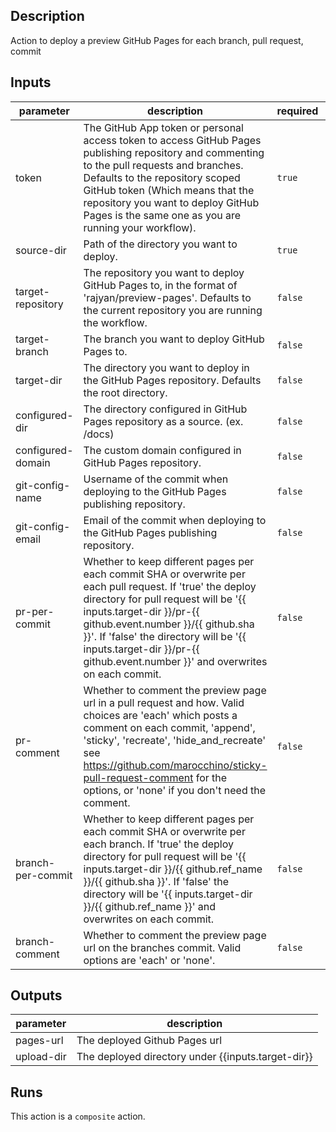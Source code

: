 
<!-- action-docs-description -->
## Description

Action to deploy a preview GitHub Pages for each branch, pull request, commit
<!-- action-docs-description -->
<!-- action-docs-inputs -->
## Inputs

| parameter | description | required | default |
| --- | --- | --- | --- |
| token | The GitHub App token or personal access token to access GitHub Pages publishing repository and commenting to the pull requests and branches. Defaults to the repository scoped GitHub token (Which means that the repository you want to deploy GitHub Pages is the same one as you are running your workflow).  | `true` | ${{ github.token }} |
| source-dir | Path of the directory you want to deploy. | `true` |  |
| target-repository | The repository you want to deploy GitHub Pages to, in the format of 'rajyan/preview-pages'. Defaults to the current repository you are running the workflow.  | `false` | ${{ github.repository }} |
| target-branch | The branch you want to deploy GitHub Pages to. | `false` | gh-pages |
| target-dir | The directory you want to deploy in the GitHub Pages repository. Defaults the root directory.  | `false` | / |
| configured-dir | The directory configured in GitHub Pages repository as a source. (ex. /docs) | `false` | / |
| configured-domain | The custom domain configured in GitHub Pages repository. | `false` |  |
| git-config-name | Username of the commit when deploying to the GitHub Pages publishing repository. | `false` | github-actions[bot] |
| git-config-email | Email of the commit when deploying to the GitHub Pages publishing repository. | `false` | 41898282+github-actions[bot]@users.noreply.github.com |
| pr-per-commit | Whether to keep different pages per each commit SHA or overwrite per each pull request. If 'true' the deploy directory for pull request will be '{{ inputs.target-dir }}/pr-{{ github.event.number }}/{{ github.sha }}'. If 'false' the directory will be '{{ inputs.target-dir }}/pr-{{ github.event.number }}' and overwrites on each commit.  | `false` | true |
| pr-comment | Whether to comment the preview page url in a pull request and how. Valid choices are 'each' which posts a comment on each commit, 'append', 'sticky', 'recreate', 'hide_and_recreate' see https://github.com/marocchino/sticky-pull-request-comment for the options, or 'none' if you don't need the comment.  | `false` | each |
| branch-per-commit | Whether to keep different pages per each commit SHA or overwrite per each branch. If 'true' the deploy directory for pull request will be '{{ inputs.target-dir }}/{{ github.ref_name }}/{{ github.sha }}'. If 'false' the directory will be '{{ inputs.target-dir }}/{{ github.ref_name }}' and overwrites on each commit.  | `false` | true |
| branch-comment | Whether to comment the preview page url on the branches commit. Valid options are 'each' or 'none'.  | `false` | each |
<!-- action-docs-inputs -->
<!-- action-docs-outputs -->
## Outputs

| parameter | description |
| --- | --- |
| pages-url | The deployed Github Pages url |
| upload-dir | The deployed directory under {{inputs.target-dir}} |
<!-- action-docs-outputs -->
<!-- action-docs-runs -->
## Runs

This action is a `composite` action.
<!-- action-docs-runs -->

